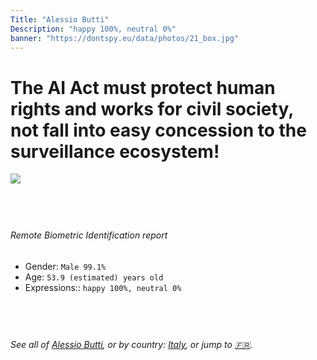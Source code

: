 ```yaml
---
Title: "Alessio Butti"
Description: "happy 100%, neutral 0%"
banner: "https://dontspy.eu/data/photos/21_box.jpg"
---
```


# The AI Act must protect human rights and works for civil society, not fall into easy concession to the surveillance ecosystem!

<link rel="stylesheet" type="text/css" href="/css/blog.css" />

<div class="is-fake" hidden>

_This is a **fake picture**_, we collect these anyway [because the AI Act](why-deepfake) negotiation moves in a way that would create more mess in our lives! for a longer explanation, read [The Dual Threat: How Losing the Biometric Battle Fuels Deepfake Proliferation](/blog/the-dual-threat-how-losing-the-biometric-battle-fuels-deepfake-proliferation/)

</div>

<!-- <img src="https://dontspy.eu/data/photos/54_box.jpg" /> -->
<img src="https://dontspy.eu/data/photos/21_box.jpg" />

## <br>

###### Remote Biometric Identification report

* <span class="label">Gender:</span> `Male 99.1%`
* <span class="label">Age:</span> `53.9 (estimated) years old`
* <span class="label">Expressions::</span> `happy 100%, neutral 0%`

## <br>

###### See all of [Alessio Butti](/policymaker#Alessio%20Butti), or by country: [Italy](/country#Italy), or jump to [🇫🇷](/x/114).

## <br>